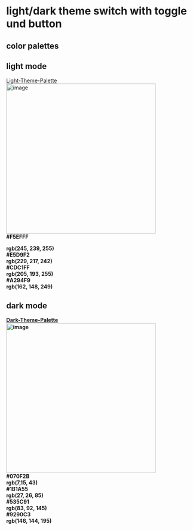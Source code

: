 # light/dark theme switch with toggle und button<br>

## color palettes<br>
## light mode<br>
[Light-Theme-Palette](https://colorhunt.co/palette/f5efffe5d9f2cdc1ffa294f9)<br>
<img width="400" height="400" alt="image" src="https://github.com/user-attachments/assets/5049f179-8f04-4437-80a9-9a182e9f7e8c" />
<br>
<b>
#F5EFFF<br>
<div background-color: #F5EFFF; width: 4px></div>
rgb(245, 239, 255)<br>
#E5D9F2<br>
rgb(229, 217, 242)<br>
#CDC1FF<br>
rgb(205, 193, 255)<br>
#A294F9<br>
rgb(162, 148, 249)<br>
<b>

## dark mode<br>
[Dark-Theme-Palette](https://colorhunt.co/palette/070f2b1b1a55535c919290c3)<br>
<img width="400" height="400" alt="image" src="https://github.com/user-attachments/assets/acdb2db4-ff44-4c11-92ab-154b1d0ab1c6" />
<br>
<b>
#070F2B<br>
rgb(7,15, 43)<br>
#1B1A55<br>
rgb(27, 26, 85)<br>
#535C91<br>
rgb(83, 92, 145)<br>
#9290C3<br>
rgb(146, 144, 195)<br>
<b>
